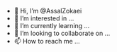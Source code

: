 - 👋 Hi, I’m @AssalZokaei
- 👀 I’m interested in ...
- 🌱 I’m currently learning ...
- 💞️ I’m looking to collaborate on ...
- 📫 How to reach me ...

<!---
AssalZokaei/AssalZokaei is a ✨ special ✨ repository because its `README.md` (this file) appears on your GitHub profile.
You can click the Preview link to take a look at your changes.
--->
